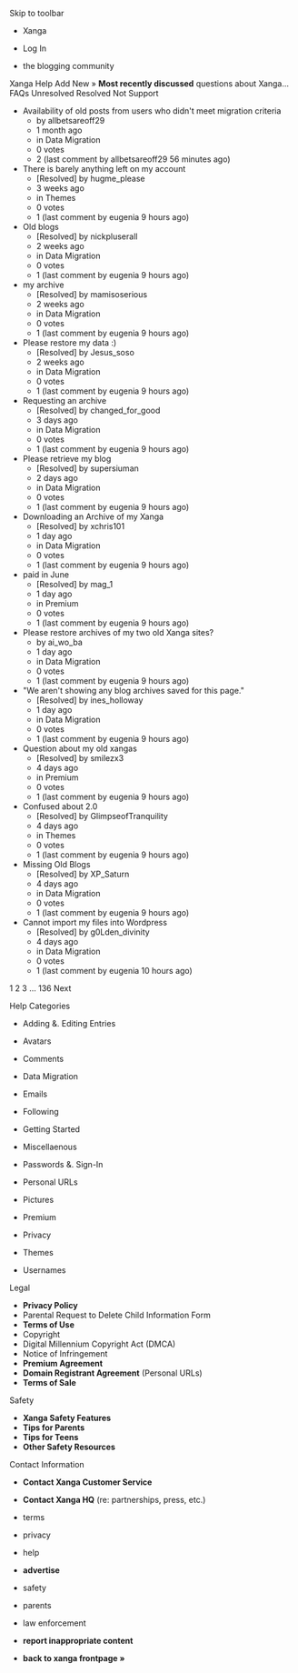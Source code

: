 Skip to toolbar

*   Xanga

*   Log In

*   the blogging community

Xanga Help Add New » **Most recently discussed** questions about Xanga… FAQs Unresolved Resolved Not Support

*   Availability of old posts from users who didn't meet migration criteria
    *   by allbetsareoff29
    *   1 month ago
    *   in Data Migration
    *   0 votes
    *   2 (last comment by allbetsareoff29 56 minutes ago)
*   There is barely anything left on my account
    *   \[Resolved\] by hugme\_please
    *   3 weeks ago
    *   in Themes
    *   0 votes
    *   1 (last comment by eugenia 9 hours ago)
*   Old blogs
    *   \[Resolved\] by nickpluserall
    *   2 weeks ago
    *   in Data Migration
    *   0 votes
    *   1 (last comment by eugenia 9 hours ago)
*   my archive
    *   \[Resolved\] by mamisoserious
    *   2 weeks ago
    *   in Data Migration
    *   0 votes
    *   1 (last comment by eugenia 9 hours ago)
*   Please restore my data :)
    *   \[Resolved\] by Jesus\_soso
    *   2 weeks ago
    *   in Data Migration
    *   0 votes
    *   1 (last comment by eugenia 9 hours ago)
*   Requesting an archive
    *   \[Resolved\] by changed\_for\_good
    *   3 days ago
    *   in Data Migration
    *   0 votes
    *   1 (last comment by eugenia 9 hours ago)
*   Please retrieve my blog
    *   \[Resolved\] by supersiuman
    *   2 days ago
    *   in Data Migration
    *   0 votes
    *   1 (last comment by eugenia 9 hours ago)
*   Downloading an Archive of my Xanga
    *   \[Resolved\] by xchris101
    *   1 day ago
    *   in Data Migration
    *   0 votes
    *   1 (last comment by eugenia 9 hours ago)
*   paid in June
    *   \[Resolved\] by mag\_1
    *   1 day ago
    *   in Premium
    *   0 votes
    *   1 (last comment by eugenia 9 hours ago)
*   Please restore archives of my two old Xanga sites?
    *   by ai\_wo\_ba
    *   1 day ago
    *   in Data Migration
    *   0 votes
    *   1 (last comment by eugenia 9 hours ago)
*   "We aren't showing any blog archives saved for this page."
    *   \[Resolved\] by ines\_holloway
    *   1 day ago
    *   in Data Migration
    *   0 votes
    *   1 (last comment by eugenia 9 hours ago)
*   Question about my old xangas
    *   \[Resolved\] by smilezx3
    *   4 days ago
    *   in Premium
    *   0 votes
    *   1 (last comment by eugenia 9 hours ago)
*   Confused about 2.0
    *   \[Resolved\] by GlimpseofTranquility
    *   4 days ago
    *   in Themes
    *   0 votes
    *   1 (last comment by eugenia 9 hours ago)
*   Missing Old Blogs
    *   \[Resolved\] by XP\_Saturn
    *   4 days ago
    *   in Data Migration
    *   0 votes
    *   1 (last comment by eugenia 9 hours ago)
*   Cannot import my files into Wordpress
    *   \[Resolved\] by g0Lden\_divinity
    *   4 days ago
    *   in Data Migration
    *   0 votes
    *   1 (last comment by eugenia 10 hours ago)

1 2 3 ... 136 Next

Help Categories

*   Adding &. Editing Entries
*   Avatars
*   Comments
*   Data Migration
*   Emails
*   Following
*   Getting Started
*   Miscellaenous

*   Passwords &. Sign-In
*   Personal URLs
*   Pictures
*   Premium
*   Privacy
*   Themes
*   Usernames

Legal

*   **Privacy Policy**
*   Parental Request to Delete Child Information Form
*   **Terms of Use**
*   Copyright
*   Digital Millennium Copyright Act (DMCA)
*   Notice of Infringement
*   **Premium Agreement**
*   **Domain Registrant Agreement** (Personal URLs)
*   **Terms of Sale**

Safety

*   **Xanga Safety Features**
*   **Tips for Parents**
*   **Tips for Teens**
*   **Other Safety Resources**

Contact Information

*   **Contact Xanga Customer Service**
*   **Contact Xanga HQ** (re: partnerships, press, etc.)

*   terms
*   privacy
*   help
*   **advertise**

*   safety
*   parents
*   law enforcement
*   **report inappropriate content**

*   **back to xanga frontpage »**